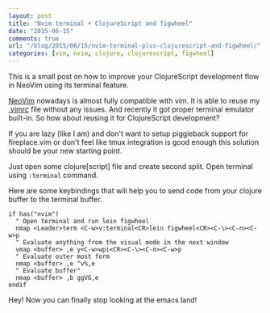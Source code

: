 ```yaml
---
layout: post
title: "Nvim terminal + ClojureScript and figwheel"
date: "2015-06-15"
comments: true
url: "/blog/2015/06/15/nvim-terminal-plus-clojurescript-and-figwheel/"
categories: [vim, nvim, clojure, clojurescript, figwheel]
---
```


This is a small post on how to improve your ClojureScript development flow in NeoVim using its terminal feature.

<!--more-->

[NeoVim](http://neovim.io/) nowadays is almost fully compatible with vim.
It is able to reuse my [.vimrc](https://github.com/Gonzih/.vim/blob/master/vimrc) file without any issues.
And recently it got proper terminal emulator built-in.
So how about reusing it for ClojureScript development?

If you are lazy (like I am) and don't want to setup piggieback support
for fireplace.vim or don't feel like tmux integration is good enough
this solution should be your new starting point.

Just open some clojure[script] file and create second split.
Open terminal using `:terminal` command.

Here are some keybindings that will help you to send code from
your clojure buffer to the terminal buffer.

```vim
if has("nvim")
  " Open terminal and run lein figwheel
  nmap <Leader>term <C-w>v:terminal<CR>lein figwheel<CR><C-\><C-n><C-w>p
  " Evaluate anything from the visual mode in the next window
  vmap <buffer> ,e y<C-w>wpi<CR><C-\><C-n><C-w>p
  " Evaluate outer most form
  nmap <buffer> ,e ^v%,e
  " Evaluate buffer"
  nmap <buffer> ,b ggVG,e
endif
```

Hey! Now you can finally stop looking at the emacs land!
